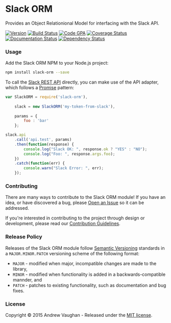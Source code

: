 # Slack ORM

Provides an Object Relationional Model for interfacing with the Slack API.

[![Version][version-image]][version-url]
[![Build Status][build-image]][build-url]
[![Code GPA][quality-image]][quality-url]
[![Coverage Status][coverage-image]][quality-url]
[![Documentation Status][docs-image]][docs-url]
[![Dependency Status][dependency-image]][dependency-url]


### Usage

Add the Slack ORM NPM to your Node.js project:

```bash
npm install slack-orm --save
```

To call the [Slack REST API](https://api.slack.com/methods) directly, you can make use of the API adapter, which
follows a [Promise](http://www.html5rocks.com/en/tutorials/es6/promises/) pattern:

```javascript
var SlackORM = require('slack-orm'),
    
    slack = new SlackORM('my-token-from-slack'),
    
    params = {
        foo : 'bar'
    };

slack.api
    .call('api.test', params)
    .then(function(response) {
        console.log("Slack OK: ", response.ok ? "YES" : "NO");
        console.log("Foo: ", response.args.foo);
    })
    .catch(function(err) {
        console.warn("Slack Error: ", err);
    });
```


### Contributing

There are many ways to contribute to the Slack ORM module!  If you have an idea, or have discovered a bug, please
[Open an Issue](https://github.com/slackrpg/slack-orm/issues) so it can be addressed.

If you're interested in contributing to the project through design or development, please read our
[Contribution Guidelines](https://github.com/slackrpg/slack-orm/blob/master/CONTRIBUTING.md).


### Release Policy

Releases of the Slack ORM module follow [Semantic Versioning](http://semver.org/) standards in a `MAJOR.MINOR.PATCH`
versioning scheme of the following format:

* `MAJOR` - modified when major, incompatible changes are made to the library,
* `MINOR` - modified when functionality is added in a backwards-compatible mannder, and
* `PATCH` - patches to existing functionality, such as documentation and bug fixes.


### License

Copyright &copy; 2015 Andrew Vaughan - Released under the [MIT license](LICENSE).




[version-image]:    http://img.shields.io/badge/version-0.1.0-blue.svg?style=flat
[version-url]:      https://github.com/slackrpg/slack-orm/releases
[build-url]:        https://travis-ci.org/slackrpg/slack-orm
[build-image]:      https://travis-ci.org/slackrpg/slack-orm.svg?branch=master
[docs-image]:       http://inch-ci.org/github/slackrpg/slack-orm.svg?branch=master
[docs-url]:         http://inch-ci.org/github/slackrpg/slack-orm
[dependency-image]: https://david-dm.org/slackrpg/slack-orm.svg
[dependency-url]:   https://david-dm.org/slackrpg/slack-orm
[coverage-image]:   https://codeclimate.com/github/slackrpg/slack-orm/badges/coverage.svg
[quality-image]:    https://codeclimate.com/github/slackrpg/slack-orm/badges/gpa.svg
[quality-url]:      https://codeclimate.com/github/slackrpg/slack-orm
